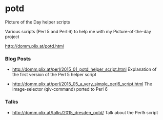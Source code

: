 # potd
Picture of the Day helper scripts

Various scripts (Perl 5 and Perl 6) to help me with my Picture-of-the-day project

http://domm.plix.at/potd.html

### Blog Posts

*   http://domm.plix.at/perl/2015_01_potd_helper_script.html
    Explanation of the first version of the Perl 5 helper script

*   http://domm.plix.at/perl/2015_05_a_very_simple_perl6_script.html
    The image-selector (qiv-command) ported to Perl 6

### Talks

*   http://domm.plix.at/talks/2015_dresden_potd/
    Talk about the Perl5 script

